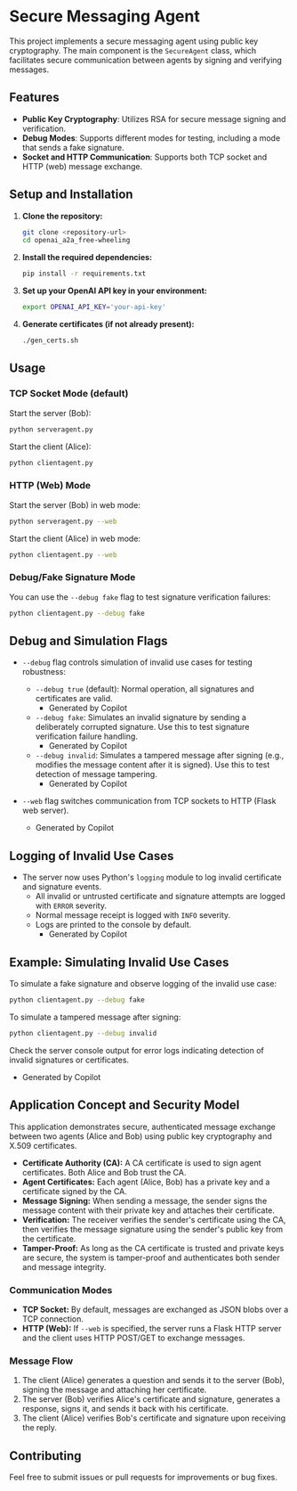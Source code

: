 # Secure Messaging Agent

This project implements a secure messaging agent using public key cryptography. The main component is the `SecureAgent` class, which facilitates secure communication between agents by signing and verifying messages.

## Features

- **Public Key Cryptography**: Utilizes RSA for secure message signing and verification.  
- **Debug Modes**: Supports different modes for testing, including a mode that sends a fake signature.  
- **Socket and HTTP Communication**: Supports both TCP socket and HTTP (web) message exchange.  

## Setup and Installation

1. **Clone the repository:**
   ```sh
   git clone <repository-url>
   cd openai_a2a_free-wheeling
   ```

2. **Install the required dependencies:**
   ```sh
   pip install -r requirements.txt
   ```

3. **Set up your OpenAI API key in your environment:**
   ```sh
   export OPENAI_API_KEY='your-api-key'
   ```

4. **Generate certificates (if not already present):**
   ```sh
   ./gen_certs.sh
   ```

## Usage

### TCP Socket Mode (default)

Start the server (Bob):
```sh
python serveragent.py
```

Start the client (Alice):
```sh
python clientagent.py
```

### HTTP (Web) Mode

Start the server (Bob) in web mode:
```sh
python serveragent.py --web
```

Start the client (Alice) in web mode:
```sh
python clientagent.py --web
```

### Debug/Fake Signature Mode

You can use the `--debug fake` flag to test signature verification failures:
```sh
python clientagent.py --debug fake
```

## Debug and Simulation Flags

- `--debug` flag controls simulation of invalid use cases for testing robustness:
  - `--debug true` (default): Normal operation, all signatures and certificates are valid.  
    - Generated by Copilot
  - `--debug fake`: Simulates an invalid signature by sending a deliberately corrupted signature. Use this to test signature verification failure handling.  
    - Generated by Copilot
  - `--debug invalid`: Simulates a tampered message after signing (e.g., modifies the message content after it is signed). Use this to test detection of message tampering.  
    - Generated by Copilot

- `--web` flag switches communication from TCP sockets to HTTP (Flask web server).  
  - Generated by Copilot

## Logging of Invalid Use Cases

- The server now uses Python's `logging` module to log invalid certificate and signature events.  
  - All invalid or untrusted certificate and signature attempts are logged with `ERROR` severity.  
  - Normal message receipt is logged with `INFO` severity.  
  - Logs are printed to the console by default.  
    - Generated by Copilot

## Example: Simulating Invalid Use Cases

To simulate a fake signature and observe logging of the invalid use case:
```sh
python clientagent.py --debug fake
```

To simulate a tampered message after signing:
```sh
python clientagent.py --debug invalid
```

Check the server console output for error logs indicating detection of invalid signatures or certificates.  
- Generated by Copilot

## Application Concept and Security Model

This application demonstrates secure, authenticated message exchange between two agents (Alice and Bob) using public key cryptography and X.509 certificates.  

- **Certificate Authority (CA):** A CA certificate is used to sign agent certificates. Both Alice and Bob trust the CA.  
- **Agent Certificates:** Each agent (Alice, Bob) has a private key and a certificate signed by the CA.  
- **Message Signing:** When sending a message, the sender signs the message content with their private key and attaches their certificate.  
- **Verification:** The receiver verifies the sender's certificate using the CA, then verifies the message signature using the sender's public key from the certificate.  
- **Tamper-Proof:** As long as the CA certificate is trusted and private keys are secure, the system is tamper-proof and authenticates both sender and message integrity.  

### Communication Modes

- **TCP Socket:** By default, messages are exchanged as JSON blobs over a TCP connection.  
- **HTTP (Web):** If `--web` is specified, the server runs a Flask HTTP server and the client uses HTTP POST/GET to exchange messages.  

### Message Flow

1. The client (Alice) generates a question and sends it to the server (Bob), signing the message and attaching her certificate.  
2. The server (Bob) verifies Alice's certificate and signature, generates a response, signs it, and sends it back with his certificate.  
3. The client (Alice) verifies Bob's certificate and signature upon receiving the reply.  

## Contributing

Feel free to submit issues or pull requests for improvements or bug fixes.